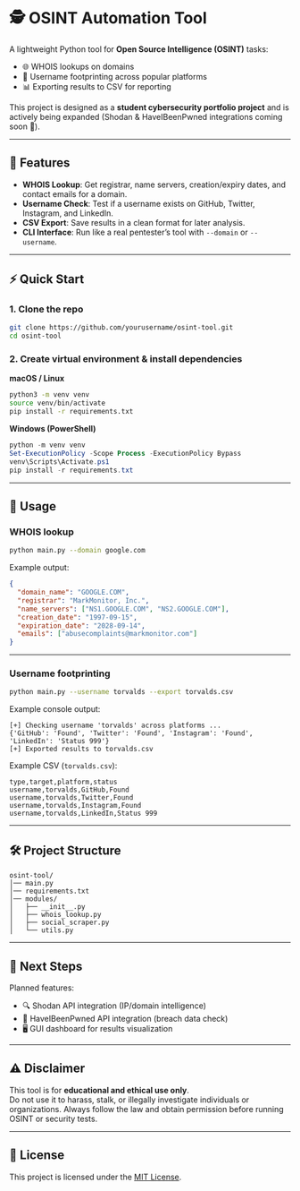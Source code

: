 # 🕵️ OSINT Automation Tool

A lightweight Python tool for **Open Source Intelligence (OSINT)** tasks:  
- 🌐 WHOIS lookups on domains  
- 👤 Username footprinting across popular platforms  
- 📊 Exporting results to CSV for reporting  

This project is designed as a **student cybersecurity portfolio project** and is actively being expanded (Shodan & HaveIBeenPwned integrations coming soon 🚀).

---

## 📂 Features
- **WHOIS Lookup**: Get registrar, name servers, creation/expiry dates, and contact emails for a domain.  
- **Username Check**: Test if a username exists on GitHub, Twitter, Instagram, and LinkedIn.  
- **CSV Export**: Save results in a clean format for later analysis.  
- **CLI Interface**: Run like a real pentester’s tool with `--domain` or `--username`.  

---

## ⚡ Quick Start

### 1. Clone the repo
```bash
git clone https://github.com/yourusername/osint-tool.git
cd osint-tool
```

### 2. Create virtual environment & install dependencies

**macOS / Linux**
```bash
python3 -m venv venv
source venv/bin/activate
pip install -r requirements.txt
```

**Windows (PowerShell)**
```powershell
python -m venv venv
Set-ExecutionPolicy -Scope Process -ExecutionPolicy Bypass
venv\Scripts\Activate.ps1
pip install -r requirements.txt
```

---

## 🚀 Usage

### WHOIS lookup
```bash
python main.py --domain google.com
```

Example output:
```json
{
  "domain_name": "GOOGLE.COM",
  "registrar": "MarkMonitor, Inc.",
  "name_servers": ["NS1.GOOGLE.COM", "NS2.GOOGLE.COM"],
  "creation_date": "1997-09-15",
  "expiration_date": "2028-09-14",
  "emails": ["abusecomplaints@markmonitor.com"]
}
```

---

### Username footprinting
```bash
python main.py --username torvalds --export torvalds.csv
```

Example console output:
```
[+] Checking username 'torvalds' across platforms ...
{'GitHub': 'Found', 'Twitter': 'Found', 'Instagram': 'Found', 'LinkedIn': 'Status 999'}
[+] Exported results to torvalds.csv
```

Example CSV (`torvalds.csv`):
```csv
type,target,platform,status
username,torvalds,GitHub,Found
username,torvalds,Twitter,Found
username,torvalds,Instagram,Found
username,torvalds,LinkedIn,Status 999
```

---

## 🛠️ Project Structure
```
osint-tool/
│── main.py
│── requirements.txt
│── modules/
│   ├── __init__.py
│   ├── whois_lookup.py
│   ├── social_scraper.py
│   └── utils.py
```

---

## 📌 Next Steps
Planned features:  
- 🔍 Shodan API integration (IP/domain intelligence)  
- 🔐 HaveIBeenPwned API integration (breach data check)  
- 🖥️ GUI dashboard for results visualization  

---

## ⚠️ Disclaimer
This tool is for **educational and ethical use only**.  
Do not use it to harass, stalk, or illegally investigate individuals or organizations. Always follow the law and obtain permission before running OSINT or security tests.

---

## 📜 License
This project is licensed under the [MIT License](LICENSE).
